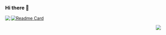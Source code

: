 ### Hi there 👋


<img 
   align="left" 
   style="pointer-events:none;" 
   src="https://github-readme-stats.vercel.app/api?username=chromiumer&show_icons=true&icon_color=E65A65&text_color=adbac7&bg_color=2d333b" 
/>

[![Readme Card](https://github-readme-stats.vercel.app/api/pin/?username=chromiumer&repo=respeed)](https://github.com/chromiumer/respeed)

<div align="right">
    <img  src="https://github-readme-stats.vercel.app/api/top-langs/?username=chromiumer" />
</div>



<!--
**chromiumer/chromiumer** is a ✨ _special_ ✨ repository because its `README.md` (this file) appears on your GitHub profile.

Here are some ideas to get you started:

- 🔭 I’m currently working on ...
- 🌱 I’m currently learning ...
- 👯 I’m looking to collaborate on ...
- 🤔 I’m looking for help with ...
- 💬 Ask me about ...
- 📫 How to reach me: ...
- 😄 Pronouns: ...
- ⚡ Fun fact: ...
-->
